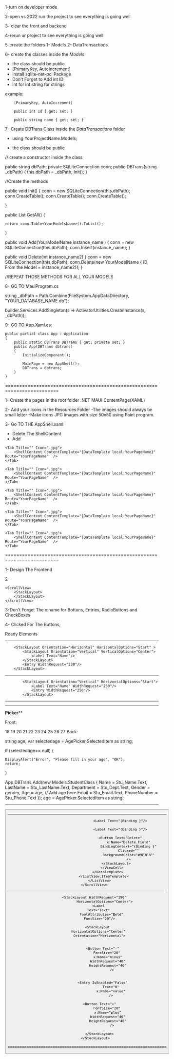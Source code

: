 1-turn on developer mode

2-open vs 2022 run the project to see everything is going well

3- clear the front and backend

4-rerun ur project to see everything is going well

5-create the folders 1- Models 2- DataTransactions

6- create the classes inside the *Models* 
* the class should be public
* [PrimaryKey, AutoIncrement] 
* Install sqlite-net-pcl Package 
* Don't Forget to Add int ID 
* int for int string for strings

example:

        [PrimaryKey, AutoIncrement]

        public int Id { get; set; }

        public string name { get; set; }
        

7- Create DBTrans Class inside the *DataTransactions* folder


* using YourProjectName.Models;

* the class should be public


// create a constructor inside the class 

public string dbPath;
private SQLiteConnection conn;
public DBTrans(string _dbPath)
{
    this.dbPath = _dbPath;
    Init();
}

 //Create the methods 
 

public void Init()
{
    conn = new SQLiteConnection(this.dbPath);
    conn.CreateTable<YourModelName>();
    conn.CreateTable<YourModelName>();
    conn.CreateTable<YourModelName>();

}

public List<YourModelName> GetAll()
{

    return conn.Table<YourModelsName>().ToList();
}

public void Add(YourModelName instance_name  )
{
    conn = new SQLiteConnection(this.dbPath);
    conn.Insert(instance_name);
}

public void Delete(int instance_name2)
{
    conn = new SQLiteConnection(this.dbPath);
    conn.Delete(new YourModelName { ID  From the Model = instance_name2});
}


//REPEAT THOSE METHODS FOR ALL YOUR MODELS


8- GO TO MauiProgram.cs

string _dbPath = Path.Combine(FileSystem.AppDataDirectory, "YOUR_DATABASE_NAME.db");

builder.Services.AddSingleton(s => ActivatorUtilities.CreateInstance<DBTrans>(s, _dbPath));

9-  GO TO App.Xaml.cs:


    public partial class App : Application
    {
        public static DBTrans DBTrans { get; private set; }
        public App(DBTrans dbtrans)
        {
            InitializeComponent();

            MainPage = new AppShell();
            DBTrans = dbtrans;
        }
    }


=========================================================================

1- Create the pages in the root folder .NET MAUI ContentPage(XAML)

2- Add your Icons in the Resources Folder 
-The images should always be small letter
-Make icons JPG images with size 50x50 using Paint program.

3- Go TO THE AppShell.xaml

* Delete The ShellContent
* Add

<TabBar >

    <Tab Title="" Icon=".jpg">
        <ShellContent ContentTemplate="{DataTemplate local:YourPageName}" Route="YourPageName"  />
    </Tab>

    <Tab Title="" Icon=".jpg">
        <ShellContent ContentTemplate="{DataTemplate local:YourPageName}" Route="YourPageName"  />
    </Tab>

    <Tab Title="" Icon=".jpg">
        <ShellContent ContentTemplate="{DataTemplate local:YourPageName}" Route="YourPageName"  />
    </Tab>

    <Tab Title="" Icon=".jpg">
        <ShellContent ContentTemplate="{DataTemplate local:YourPageName}" Route="YourPageName"  />
    </Tab>

    <Tab Title="" Icon=".jpg">
        <ShellContent ContentTemplate="{DataTemplate local:YourPageName}" Route="YourPageName"  />
    </Tab>

</TabBar>

=========================================================================

1- Design The Frontend 

2-

    <ScrollView>
        <StackLayout>
        </StackLayout>
    </ScrollView>

3-Don't Forget The x:name for Bottuns, Entries, RadioButtons and CheckBoxes


4- Clicked For The Buttons, 


Ready Elements 


<StackLayout Orientation="Horizontal" HorizontalOptions="Center" Padding="10">
    <Entry x:Name="Stu_Name" Placeholder="First Name" WidthRequest="130" BackgroundColor="#FFFFFF" PlaceholderColor="#999999" Margin="0,0,10,0" Keyboard="Text"/>
    <Entry x:Name="Stu_LastName" Placeholder="Last Name" WidthRequest="130" BackgroundColor="#FFFFFF" PlaceholderColor="#999999"  Margin="0,0,10,0" Keyboard="Text"/>
</StackLayout>


----

        <StackLayout Orientation="Horizontal" HorizontalOptions="Start" >
            <StackLayout Orientation="Vertical" VerticalOptions="Center">
                <Label Text="Name"/>
            </StackLayout>
            <Entry WidthRequest="230"/>
        </StackLayout>

------
            <StackLayout Orientation="Vertical" HorizontalOptions="Start">
                <Label Text="Name" WidthRequest="250"/>
                <Entry WidthRequest="250"/>
            </StackLayout>

-------

<Label Text="Fill In Your Informations" FontAttributes="Bold" TextColor="#333333" HorizontalOptions="Center" Margin="0,20,0,10"/>

-----------

**********Picker************

Front:

<Picker x:Name="AgePicker" Title="Select Age" BackgroundColor="#FFFFFF" TextColor="#333333"  TitleColor="#999999">
     <Picker.Items>
         <x:String>18</x:String>
         <x:String>19</x:String>
         <x:String>20</x:String>
         <x:String>21</x:String>
         <x:String>22</x:String>
         <x:String>23</x:String>
         <x:String>24</x:String>
         <x:String>25</x:String>
         <x:String>26</x:String>
         <x:String>27</x:String>
     </Picker.Items>
 </Picker>
Back:


string age;
var selectedage = AgePicker.SelectedItem as string;

if (selectedage== null)
{

    DisplayAlert("Error", "Please fill in your age", "OK");
    return;
}

App.DBTrans.Add(new Models.StudentClass
{
    Name = Stu_Name.Text,
    LastName = Stu_LastName.Text,
    Department = Stu_Dept.Text,
    Gender = gender,
    Age = age, // Add age here
    Email = Stu_Email.Text,
    PhoneNumber = Stu_Phone.Text
});
age = AgePicker.SelectedItem as string;

-----------

<Button Text="Continue" WidthRequest="100" BackgroundColor="#007BFF" TextColor="#FFFFFF" CornerRadius="20" HorizontalOptions="Center" Margin="0,20,0,10"/>

-----------------


<ScrollView BackgroundColor="White" >
                <ListView x:Name="" ItemTapped="" HorizontalOptions="Center" >
                    <ListView.ItemTemplate>
                        <DataTemplate>
                            <ViewCell>
                                <StackLayout>
                                    <Label Text="{Binding }"/>

                                    <Label Text="{Binding }"/>

                                    <Label Text="{Binding }"/>

                                    <Button Text="Delete"
                                            x:Name="Delete_Field"
                                            BindingContext="{Binding }"
                                            Clicked=""
                                            BackgroundColor="#9F3E3E"
                                            />
                                </StackLayout>
                            </ViewCell>
                        </DataTemplate>
                    </ListView.ItemTemplate>
                </ListView>
            </ScrollView> 
----------------------

            <StackLayout WidthRequest="190" 
                     HorizontalOptions="Center">
                <Label 
                Text="Text" 
                   FontAttributes="Bold" 
                FontSize="20"/>

                <StackLayout  
                HorizontalOptions="Center" 
                Orientation="Horizontal">


                    <Button Text="-" 
                        FontSize="20" 
                        x:Name="minus"
                        WidthRequest="40"
                        HeightRequest="40"
                            />


                    <Entry IsEnabled="False" 
                           Text="0"
                           x:Name="value"
                           />

                 <Button Text="+" 
                        FontSize="20" 
                        x:Name="plus"
                        WidthRequest="40"
                        HeightRequest="40"
                            />

                </StackLayout>
            </StackLayout>

===================================================================










